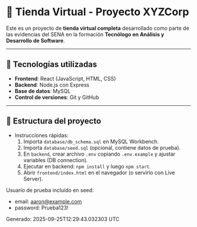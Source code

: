 # 🛒 Tienda Virtual - Proyecto XYZCorp

Este es un proyecto de **tienda virtual completa** desarrollado como parte de las evidencias del SENA en la formación **Tecnólogo en Análisis y Desarrollo de Software**.

---

## 🚀 Tecnologías utilizadas
- **Frontend**: React (JavaScript, HTML, CSS)
- **Backend**: Node.js con Express
- **Base de datos**: MySQL
- **Control de versiones**: Git y GitHub

---

## 📂 Estructura del proyecto
- Instrucciones rápidas:
  1. Importa `database/db_schema.sql` en MySQL Workbench.
  2. Importa `database/seed.sql` (opcional, contiene datos de prueba).
  3. En `backend`, crear archivo `.env` copiando `.env.example` y ajustar variables (DB connection).
  4. Ejecutar en backend: `npm install` y luego `npm start`.
  5. Abrir `frontend/index.html` en el navegador (o servirlo con Live Server).

Usuario de prueba incluido en seed:
- email: aaron@example.com
- password: Prueba123!

Generado: 2025-09-25T12:29:43.032303 UTC
